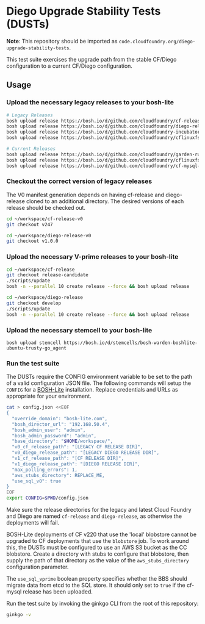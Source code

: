 # Diego Upgrade Stability Tests (DUSTs)

**Note**: This repository should be imported as `code.cloudfoundry.org/diego-upgrade-stability-tests`.

This test suite exercises the upgrade path from the stable CF/Diego configuration to a current CF/Diego configuration.

## Usage

### Upload the necessary legacy releases to your bosh-lite

```bash
# Legacy Releases
bosh upload release https://bosh.io/d/github.com/cloudfoundry/cf-release?v=247
bosh upload release https://bosh.io/d/github.com/cloudfoundry/diego-release?v=1.0.0
bosh upload release https://bosh.io/d/github.com/cloudfoundry-incubator/garden-runc-release?v=1.0.0
bosh upload release https://bosh.io/d/github.com/cloudfoundry/cflinuxfs2-rootfs-release?v=1.40.0

# Current Releases
bosh upload release https://bosh.io/d/github.com/cloudfoundry/garden-runc-release
bosh upload release https://bosh.io/d/github.com/cloudfoundry/cflinuxfs2-rootfs-release
bosh upload release https://bosh.io/d/github.com/cloudfoundry/cf-mysql-release
```

### Checkout the correct version of legacy releases

The V0 manifest generation depends on having cf-release and diego-release cloned to an additional directory.
The desired versions of each release should be checked out.

```bash
cd ~/workspace/cf-release-v0
git checkout v247

cd ~/workspace/diego-release-v0
git checkout v1.0.0
```

### Upload the necessary V-prime releases to your bosh-lite

```bash
cd ~/workspace/cf-release
git checkout release-candidate
./scripts/update
bosh -n --parallel 10 create release --force && bosh upload release

cd ~/workspace/diego-release
git checkout develop
./scripts/update
bosh -n --parallel 10 create release --force && bosh upload release
```

### Upload the necessary stemcell to your bosh-lite

```
bosh upload stemcell https://bosh.io/d/stemcells/bosh-warden-boshlite-ubuntu-trusty-go_agent
```

### Run the test suite

The DUSTs require the CONFIG environment variable to be set to the path of a valid configuration JSON file.
The following commands will setup the `CONFIG` for a [BOSH-Lite](https://github.com/cloudfoundry/bosh-lite) installation.
Replace credentials and URLs as appropriate for your environment.

```bash
cat > config.json <<EOF
{
  "override_domain": "bosh-lite.com",
  "bosh_director_url": "192.168.50.4",
  "bosh_admin_user": "admin",
  "bosh_admin_password": "admin",
  "base_directory": "$HOME/workspace/",
  "v0_cf_release_path": "[LEGACY CF RELEASE DIR]",
  "v0_diego_release_path": "[LEGACY DIEGO RELEASE DIR]",
  "v1_cf_release_path": "[CF RELEASE DIR]",
  "v1_diego_release_path": "[DIEGO RELEASE DIR]",
  "max_polling_errors": 1,
  "aws_stubs_directory": REPLACE_ME,
  "use_sql_v0": true
}
EOF
export CONFIG=$PWD/config.json
```

Make sure the release directories for the legacy and latest Cloud Foundry and Diego are named `cf-release` and `diego-release`, as otherwise the deployments will fail.

BOSH-Lite deployments of CF v220 that use the 'local' blobstore cannot be
upgraded to CF deployments that use the `blobstore` job. To work around this,
the DUSTs must be configured to use an AWS S3 bucket as the CC blobstore. Create
a directory with stubs to configure that blobstore, then supply the path of that
directory as the value of the `aws_stubs_directory` configuration parameter.

The `use_sql_vprime` boolean property specifies whether the BBS should migrate
data from etcd to the SQL store. It should only set to `true` if the cf-mysql
release has been uploaded.

Run the test suite by invoking the ginkgo CLI from the root of this repository:

```bash
ginkgo -v
```

